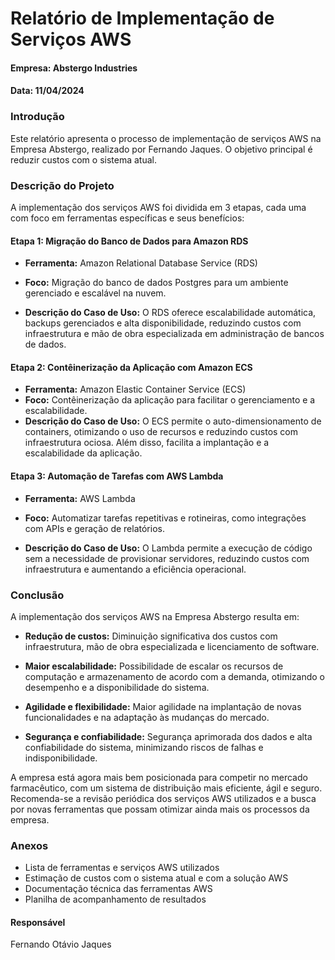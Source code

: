 
# Relatório de Implementação de Serviços AWS

#### Empresa: Abstergo Industries 
#### Data: 11/04/2024

### Introdução
Este relatório apresenta o processo de implementação de serviços AWS na Empresa Abstergo, realizado por Fernando Jaques. O objetivo principal é reduzir custos com o sistema atual.

### Descrição do Projeto
A implementação dos serviços AWS foi dividida em 3 etapas, cada uma com foco em ferramentas específicas e seus benefícios:

#### Etapa 1: Migração do Banco de Dados para Amazon RDS
* **Ferramenta:** Amazon Relational Database Service (RDS)

* **Foco:** Migração do banco de dados Postgres para um ambiente gerenciado e escalável na nuvem.

* **Descrição do Caso de Uso:** O RDS oferece escalabilidade automática, backups gerenciados e alta disponibilidade, reduzindo custos com infraestrutura e mão de obra especializada em administração de bancos de dados.

#### Etapa 2: Contêinerização da Aplicação com Amazon ECS
* **Ferramenta:** Amazon Elastic Container Service (ECS)
* **Foco:** Contêinerização da aplicação para facilitar o gerenciamento e a escalabilidade.
* **Descrição do Caso de Uso:** O ECS permite o auto-dimensionamento de containers, otimizando o uso de recursos e reduzindo custos com infraestrutura ociosa. Além disso, facilita a implantação e a escalabilidade da aplicação.

#### Etapa 3: Automação de Tarefas com AWS Lambda

* **Ferramenta:** AWS Lambda

* **Foco:** Automatizar tarefas repetitivas e rotineiras, como integrações com APIs e geração de relatórios.

* **Descrição do Caso de Uso:** O Lambda permite a execução de código sem a necessidade de provisionar servidores, reduzindo custos com infraestrutura e aumentando a eficiência operacional.

### Conclusão

A implementação dos serviços AWS na Empresa Abstergo resulta em:

* **Redução de custos:** Diminuição significativa dos custos com infraestrutura, mão de obra especializada e licenciamento de software.

* **Maior escalabilidade:** Possibilidade de escalar os recursos de computação e armazenamento de acordo com a demanda, otimizando o desempenho e a disponibilidade do sistema.

* **Agilidade e flexibilidade:** Maior agilidade na implantação de novas funcionalidades e na adaptação às mudanças do mercado.

* **Segurança e confiabilidade:** Segurança aprimorada dos dados e alta confiabilidade do sistema, minimizando riscos de falhas e indisponibilidade.

A empresa está agora mais bem posicionada para competir no mercado farmacêutico, com um sistema de distribuição mais eficiente, ágil e seguro. Recomenda-se a revisão periódica dos serviços AWS utilizados e a busca por novas ferramentas que possam otimizar ainda mais os processos da empresa.

### Anexos

* Lista de ferramentas e serviços AWS utilizados
* Estimação de custos com o sistema atual e com a solução AWS
* Documentação técnica das ferramentas AWS
* Planilha de acompanhamento de resultados


#### Responsável

Fernando Otávio Jaques
